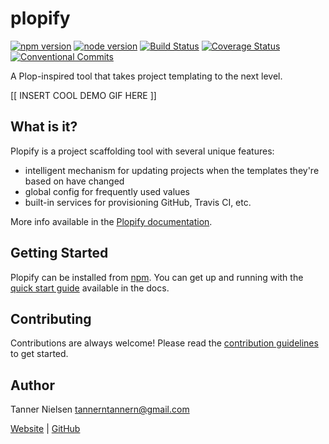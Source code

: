 # plopify
[![npm version](https://badgen.net/npm/v/plopify)](https://npmjs.com/package/plopify)
[![node version](https://badgen.net/npm/node/plopify)](https://nodejs.org)
[![Build Status](https://travis-ci.org/tannerntannern/plopify.svg?branch=master)](https://travis-ci.org/tannerntannern/plopify)
[![Coverage Status](https://coveralls.io/repos/github/tannerntannern/plopify/badge.svg?branch=master)](https://coveralls.io/github/tannerntannern/plopify?branch=master)
[![Conventional Commits](https://badgen.net/badge/Conventional%20Commits/1.0.0/yellow)](https://conventionalcommits.org)

A Plop-inspired tool that takes project templating to the next level.

[[ INSERT COOL DEMO GIF HERE ]]

## What is it?
Plopify is a project scaffolding tool with several unique features:
* intelligent mechanism for updating projects when the templates they're based on have changed
* global config for frequently used values
* built-in services for provisioning GitHub, Travis CI, etc.

More info available in the [Plopify documentation](https://tannerntannern.github.io/plopify).

## Getting Started
Plopify can be installed from [npm](https://npmjs.com/package/plopify).  You can get up and running with the [quick start guide](https://tannerntannern.github.io/plopify/#/quick-start) available in the docs.

## Contributing
Contributions are always welcome!  Please read the [contribution guidelines](CONTRIBUTING.md) to get started.

## Author
Tanner Nielsen <tannerntannern@gmail.com>

[Website](https://tannernielsen.com) | [GitHub](https://github.com/tannerntannern) 
